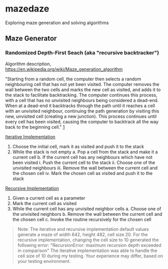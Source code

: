 # mazedaze
Exploring maze generation and solving algorithms


## Maze Generator 

### Randomized Depth-First Seach (aka "recursive backtracker")

Algorithm description, https://en.wikipedia.org/wiki/Maze_generation_algorithm 

"Starting from a random cell, the computer then selects a random neighbouring cell that has not yet been visited. The computer removes the wall between the two cells and marks the new cell as visited, and adds it to the stack to facilitate backtracking. The computer continues this process, with a cell that has no unvisited neighbours being considered a dead-end. When at a dead-end it backtracks through the path until it reaches a cell with an unvisited neighbour, continuing the path generation by visiting this new, unvisited cell (creating a new junction). This process continues until every cell has been visited, causing the computer to backtrack all the way back to the beginning cell." [1](https://en.wikipedia.org/wiki/Maze_generation_algorithm)

[Iterative Implementation](/home/diane/repos/mazedaze/iterative_dfs.py)

1. Choose the initial cell, mark it as visited and push it to the stack
2. While the stack is not empty
   a. Pop a cell from the stack and make it a current cell
   b. If the current cell has any neighbours which have not been visited
      i.   Push the current cell to the stack
      ii.  Choose one of the unvisited neighbours
      iii. Remove the wall between the current cell and the chosen cell
      iv.  Mark the chosen cell as visited and push it to the stack

[Recursive Implementation](/home/diane/repos/mazedaze/recursive_dfs.py)

1. Given a current cell as a parameter
2. Mark the current cell as visited
3. While the current cell has any unvisited neighbor cells
   a. Choose one of the unvisited neighbors
   b. Remove the wall between the current cell and the chosen cell
   c. Invoke the routine recursively for the chosen cell

>Note: The iterative and recursive implementation default values generate a maze of width 642, height 482, cell size 20. For the recursive implementation, changing the cell size to 10 generated the following error: "RecursionError: maximum recursion depth exceeded in comparison" The iterative implementation was able to handle the cell size of 10 during my testing. Your experience may differ, based on your testing environment.
